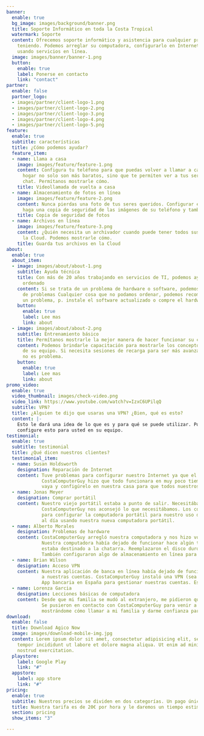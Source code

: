```yaml
---
banner:
  enable: true
  bg_image: images/background/banner.png
  title: Soporte Informático en toda la Costa Tropical
  watermark: Soporte
  content: Ofrecemos soporte informático y asistencia para cualquier problema técnico que tengas
    teniendo. Podemos arreglar su computadora, configurarlo en Internet o darle confianza
    usando servicios en línea.
  image: images/banner/banner-1.png
  button:
    enable: true
    label: Ponerse en contacto
    link: "contact"
partner:
  enable: false
  partner_logo:
  - images/partner/client-logo-1.png
  - images/partner/client-logo-2.png
  - images/partner/client-logo-3.png
  - images/partner/client-logo-4.png
  - images/partner/client-logo-5.png
feature:
  enable: true
  subtitle: características
  title: ¿Cómo podemos ayudar?
  feature_item:
  - name: Llama a casa
    image: images/feature/feature-1.png
    content: Configura tu teléfono para que puedas volver a llamar a casa. Devolución de llamadas por Internet
      hogar no solo son más baratos, sino que te permiten ver a tus seres queridos como tú
      chat. Permítanos mostrarle cómo.
    title: Videollamada de vuelta a casa
  - name: Almacenamiento de fotos en línea
    image: images/feature/feature-2.png
    content: Nunca pierdas una foto de tus seres queridos. Configurar el almacenamiento en línea para que se
      haga una copia de seguridad de las imágenes de su teléfono y también guarde las imágenes de su cámara.
    title: Copia de seguridad de fotos
  - name: Archivos en línea
    image: images/feature/feature-3.png
    content: ¿Quién necesita un archivador cuando puede tener todos sus archivos almacenados en
      la Cloud. Podemos mostrarle cómo.
    title: Guarda tus archivos en la Cloud
about:
  enable: true
  about_item:
  - image: images/about/about-1.png
    subtitle: Ayuda técnica
    title: Con más de 20 años trabajando en servicios de TI, podemos ayudarlo a obtener
      ordenado
    content: Si se trata de un problema de hardware o software, podemos localizar y solucionar la mayoría
      de problemas Cualquier cosa que no podamos ordenar, podemos recomendarle el mejor enfoque para resolver
      un problema, p. instale el software actualizado o compre el hardware correcto.
    button:
      enable: true
      label: Lee mas
      link: about
  - image: images/about/about-2.png
    subtitle: Entrenamiento básico
    title: Permítanos mostrarle la mejor manera de hacer funcionar su computadora o teléfono
    content: Podemos brindarle capacitación para mostrarle los conceptos básicos necesarios para aprovechar al máximo
      de su equipo. Si necesita sesiones de recarga para ser más avanzado, entonces eso
      no es problema.
    button:
      enable: true
      label: Lee mas
      link: about
promo_video:
  enable: true
  video_thumbnail: images/check-video.png
  video_link: https://www.youtube.com/watch?v=IzxC6UPilqQ
  subtitle: VPN?
  title: ¿Alguien te dijo que usaras una VPN? ¿Bien, qué es esto?
  content: |-
    Esto le dará una idea de lo que es y para qué se puede utilizar. Podemos aconsejarle cuál se adapta mejor a sus necesidades y
    configure esto para usted en su equipo.
testimonial:
  enable: true
  subtitle: testimonial
  title: ¿Qué dicen nuestros clientes?
  testimonial_item:
  - name: Susan Holdsworth
    designation: Reparación de Internet
    content: Tuve problemas para configurar nuestro Internet ya que el idioma era todo en español.
             CostaComputerGuy hizo que todo funcionara en muy poco tiempo. Aconsejó qué paquete
             vaya y configúrelo en nuestra casa para que todos nuestros dispositivos se conecten automáticamente.
  - name: Jonas Meyer
    designation: Comprar portátil
    content: Nuestro viejo portátil estaba a punto de salir. Necesitábamos conseguir uno nuevo pero no sabíamos qué comprar.
             CostaComputerGuy nos aconsejó lo que necesitábamos. Los consejos no tenían precio y también los usamos
             para configurar la computadora portátil para nuestro uso diario. Usamos CostaComputerGuy de manera continua para obtener
             al día usando nuestra nueva computadora portátil.
  - name: Alberto Morales
    designation: Problemas de hardware
    content: CostaComputerGuy arregló nuestra computadora y nos hizo volver a trabajar sin problemas.
             Nuestra computadora había dejado de funcionar hace algún tiempo, y hasta que conocimos a CostaComputerGuy,
             estaba destinado a la chatarra. Reemplazaron el disco duro y listo, volvió a la vida.
             También configuraron algo de almacenamiento en línea para que no volviéramos a perder nuestros archivos.
  - name: Brian Wilson
    designation: Acceso VPN
    content: Nuestra aplicación de banca en línea había dejado de funcionar cuando nos mudamos a España, pero aún necesitábamos acceso
             a nuestras cuentas. CostaComputerGuy instaló una VPN (sea lo que sea) y podríamos seguir usando nuestra
             App bancaria en España para gestionar nuestras cuentas. Esto funcionó en nuestros teléfonos y computadoras.
  - name: Lorenza Garcia
    designation: Lecciones básicas de computadora
    content: Desde que mi familia se mudó al extranjero, me pidieron que configurara videollamadas para que podamos mantenernos en contacto.
             Se pusieron en contacto con CostaComputerGuy para venir a mi casa y configurarlo todo. CostaComputerGuy pasó tiempo conmigo
             mostrándome cómo llamar a mi familia y darme confianza para usar el software en mi teléfono. Mi familia está sobre la luna.
download:
  enable: false
  title: Download Agico Now
  image: images/download-mobile-img.jpg
  content: Lorem ipsum dolor sit amet, consectetur adipisicing elit, sed do eiusmod
    tempor incididunt ut labore et dolore magna aliqua. Ut enim ad minim veniam quis
    nostrud exercitation.
  playstore:
    label: Google Play
    link: "#"
  appstore:
    label: app store
    link: "#"
pricing:
  enable: true
  subtitle: Nuestros precios se dividen en dos categorías. Un pago único por visita. O Paga mensualmente y tennos de guardia.
  title: Nuestra tarifa es de 20€ por hora y le daremos un tiempo estimado.
  section: pricing
  show_items: "3"

---
```


